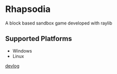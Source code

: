 # Rhapsodia
A block based sandbox game developed with raylib

## Supported Platforms
* Windows
* Linux


[devlog](devlog.md)
